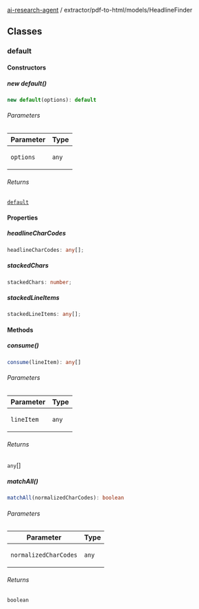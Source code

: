 [ai-research-agent](../../../modules.md) / extractor/pdf-to-html/models/HeadlineFinder

## Classes

### default

#### Constructors

##### new default()

```ts
new default(options): default
```

###### Parameters

<table>
<thead>
<tr>
<th>Parameter</th>
<th>Type</th>
</tr>
</thead>
<tbody>
<tr>
<td>

`options`

</td>
<td>

`any`

</td>
</tr>
</tbody>
</table>

###### Returns

[`default`](HeadlineFinder.md#default)

#### Properties

##### headlineCharCodes

```ts
headlineCharCodes: any[];
```

##### stackedChars

```ts
stackedChars: number;
```

##### stackedLineItems

```ts
stackedLineItems: any[];
```

#### Methods

##### consume()

```ts
consume(lineItem): any[]
```

###### Parameters

<table>
<thead>
<tr>
<th>Parameter</th>
<th>Type</th>
</tr>
</thead>
<tbody>
<tr>
<td>

`lineItem`

</td>
<td>

`any`

</td>
</tr>
</tbody>
</table>

###### Returns

`any`[]

##### matchAll()

```ts
matchAll(normalizedCharCodes): boolean
```

###### Parameters

<table>
<thead>
<tr>
<th>Parameter</th>
<th>Type</th>
</tr>
</thead>
<tbody>
<tr>
<td>

`normalizedCharCodes`

</td>
<td>

`any`

</td>
</tr>
</tbody>
</table>

###### Returns

`boolean`
